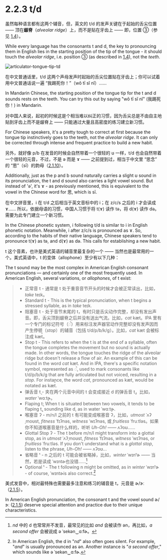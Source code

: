 # 2.2.3 <span class="pho">t/d</span>

虽然每种语言都有这两个辅音，但，英文的 <span class="pho">t/d</span> 的发声关键在于起始的舌尖位置 —— 顶在**龈脊**（*alveolar ridge*）上，而不是贴在牙齿上 —— 即，位置 ③（参见 [1.4](1.4-articulators)）。

While every language has the consonants <span class="pho">t</span> and <span class="pho">d</span>, the key to pronouncing them in English lies in the starting position of the tip of the tongue - it should touch the *alveolar ridge*, i.e. position ③ (as described in [1.4](1.4-articulators)), not the *teeth*.

![articulator-tongue-tip-td](/images/articulator-tongue-tip-td.svg)

在中文普通话里，<span class="pho">t/d</span> 这两个声母发声时起始的舌尖位置贴在牙齿上；你可以试着用中文普通话说一遍 “我踢死你！”（<span class="pho">wǒ tī sǐ nǐ</span>）<span class="speak-word-inline" data-audio-other="/audios/us/我踢死你-zh-cn-male.mp3"></span>……

In Mandarin Chinese, the starting position of the tongue tip for the <span class="pho">t</span> and <span class="pho">d</span> sounds rests on the teeth. You can try this out by saying "wǒ tī sǐ nǐ" (我踢死你！)<span class="speak-word-inline" data-audio-other="/audios/us/我踢死你-zh-cn-male.mp3"></span> in Mandarin.

对中国人来说，起初的时候这是个相当难以纠正的习惯，因为舌尖总是不由自主地贴到牙齿上而不是龈脊上 —— 只能通过大量且高密度的练习建立新习惯。

For Chinese speakers, it's a pretty tough to correct at first because the tongue tip instinctively goes to the teeth, not the *alveolar ridge*. It can only be corrected through intense and frequent practice to build a new habit.

另外，就好像 <span class="pho">p/b</span> 在发音的时候会自然带着一个很轻的 <span class="pho">ʊ</span> 一样，<span class="pho">t/d</span> 也会自然带着一个很轻的元音，不过，不是 <span class="pho">ə</span> 而是 <span class="pho">ɤ</span><span class="speak-word-inline" data-audio-other="/audios/us/Close-mid_back_unrounded_vowel.ogg.mp3"></span> —— 之前提到过，相当于中文里 “思念” 的 “思”（<span class="pho">sī</span>）的韵母（[2.1.10](2.1.10-ɤ)）。

Additionally, just as the <span class="pho">p</span> and <span class="pho">b</span> sound naturally carries a slight <span class="pho">ʊ</span> sound in its pronunciation, the <span class="pho">t</span> and <span class="pho">d</span> sound also carries a light vowel sound. But instead of 'ə', it's <span class="pho">ɤ</span><span class="speak-word-inline" data-audio-other="/audios/us/Close-mid_back_unrounded_vowel.ogg.mp3"></span> - as previously mentioned, this is equivalent to the vowel in the Chinese word for 思, which is <span class="pho">sī.</span>

在中文拼音里，<span class="pho">i</span> 在 <span class="pho">t/d</span> 之后相当于英文音标中的 <span class="pho">i</span>；在 <span class="pho">z/c/s</span> 之后的 <span class="pho">i</span> 才会读成 <span class="pho">ɤ</span>…… 所以，依据母语的习惯，中国人习惯于将 <span class="pho">t(ɤ)</span> 读作 <span class="pho">tə</span>，将 <span class="pho">d(ɤ)</span> 读作 <span class="pho">də</span>。需要为此专门建立一个新习惯。

In the Chinese phonetic system, <span class="pho">i</span> following <span class="pho">t/d</span> is similar to <span class="pho">i</span> in English phonetic notation. Meanwhile, <span class="pho">i</span> after <span class="pho">z/c/s</span> is pronounced as <span class="pho">ɤ</span>. So, according to the habits of their native language, Chinese speakers tend to pronounce <span class="pho">t(ɤ)</span> as <span class="pho">tə</span>, and <span class="pho">d(ɤ)</span> as <span class="pho">də</span>. This calls for establishing a new habit.

<span class="pho">t</span> 这个音素，也许是美式英语的辅音里最复杂的一个 —— 当然也是最常用的一个。美式英语中，<span class="pho">t</span> 的变体（allophone）至少有以下几种：

The <span class="pho">t</span> sound may be the most complex in American English consonant pronunciations — and certainly one of the most frequently used. In American English, several variations, or *allophones*, of <span class="pho">t</span> exist:

> * 正常音 <span class="pho">t</span> - 通常是 <span class="pho">t</span> 处于重音音节开头的时候才会被正常读出，比如，*take* <span class="pho alt">teɪk</span><span class="speak-word-inline" data-audio-us-male="/audios/us/take-us-male.mp3" data-audio-us-female="/audios/us/take-us-female.mp3"></span>。
> * Standard <span class="pho">t</span> - This is the typical pronunciation, when <span class="pho">t</span> begins a stressed syllable, as in *take* <span class="pho alt">teɪk</span><span class="speak-word-inline" data-audio-us-male="/audios/us/take-us-male.mp3" data-audio-us-female="/audios/us/take-us-female.mp3"></span>.
> * 阻塞音 <span class="pho">t</span> - 处于音节末尾的 <span class="pho">t</span>，有时只是舌尖动作完整，却没有发出声音。即，舌尖顶到龈脊之后并没有送出气流。比如，*cat* <span class="pho alt">kæt</span><span class="speak-word-inline" data-audio-us-male="/audios/us/cat-us-male.mp3" data-audio-us-female="/audios/us/cat-us-female.mp3"></span>。IPA 里有一个专门的标记符号（<span class="pho">◌̚</span>）用来标注发声器官动作完整却没有发声因而产生停顿（*stop*）的辅音（包括 <span class="pho">t/d/p/b/k/g</span>）。比如，*cat* <span class="pho alt">kæt</span> 会被标注成 <span class="pho alt">kæt̚</span>。
> * Stop <span class="pho">t</span> - This refers to when the <span class="pho">t</span> is at the end of a syllable, often the tongue completes the movement but no sound is actually made. In other words, the tongue touches the ridge of the alveolar ridge but doesn't release a flow of air. An example of this can be found in the word *cat* <span class="pho alt">kæt</span><span class="speak-word-inline" data-audio-us-male="/audios/us/cat-us-male.mp3" data-audio-us-female="/audios/us/cat-us-female.mp3"></span>. And in IPA, there's a specific notation symbol, represented as <span class="pho">◌̚</span>, used to mark consonants like <span class="pho">t/d/p/b/k/g</span> that are fully articulated but not voiced, resulting in a *stop*. For instance, the word *cat*, pronounced as <span class="pho alt">kæt</span>, would be notated as <span class="pho alt">kæt̚</span>.
> * 弹舌音 <span class="pho">t̬</span> - 夹在两个元音中间的 <span class="pho">t</span> 会变成接近 <span class="pho">d</span> 的弹舌音 <span class="pho">t̬</span>，比如，*water* <span class="pho alt">ˈwɑːt̬ɚ</span><span class="speak-word-inline" data-audio-us-male="/audios/us/water-us-male.mp3" data-audio-us-female="/audios/us/water-us-female.mp3"></span>。
> * Flaping <span class="pho">t̬</span>: When <span class="pho">t</span> is situated between two vowels, it tends to be flaping <span class="pho">t̬</span>, sounding like <span class="pho">d</span>, as in water <span class="pho alt">ˈwɑːt̬ɚ</span><span class="speak-word-inline" data-audio-us-male="/audios/us/water-us-male.mp3" data-audio-us-female="/audios/us/water-us-female.mp3"></span>.
> * 喉塞音 <span class="pho">ʔ</span> - <span class="pho">m/n/l</span> 之前的 <span class="pho">t</span> 有可能变成喉塞音 <span class="pho">ʔ</span>，比如，*utmost* <span class="pho alt">ˈʌʔˌmoʊst</span><span class="speak-word-inline" data-audio-us-male="/audios/us/utmost-us-male.mp3" data-audio-us-female="/audios/us/utmost-us-female.mp3"></span>, *fitness* <span class="pho alt">ˈfɪʔnəs</span><span class="speak-word-inline" data-audio-us-male="/audios/us/fitness-us-male.mp3" data-audio-us-female="/audios/us/fitness-us-female.mp3"></span>, *witness* <span class="pho alt">ˈwɪʔnəs</span><span class="speak-word-inline" data-audio-us-male="/audios/us/witness-us-male.mp3" data-audio-us-female="/audios/us/witness-us-female.mp3"></span>, 或 *fruitless* <span class="pho alt">ˈfruːtləs</span><span class="speak-word-inline" data-audio-us-male="/audios/us/fruitless-us-male.mp3" data-audio-us-female="/audios/us/fruitless-us-female.mp3"></span>。如果你不知道喉塞音是什么样的，听听 *Uh-Oh!* <span class="speak-word-inline" data-audio-us-female="/audios/us/Uh-Oh.mp3"></span>—— <span class="pho alt">ʌʔoʊ</span>……
> * Glottal Stop <span class="pho">ʔ</span> - The <span class="pho">t</span> before <span class="pho">m/n/l</span> might transform into a glottal stop, as in *utmost* <span class="pho alt">ˈʌʔˌmoʊst</span><span class="speak-word-inline" data-audio-us-male="/audios/us/utmost-us-male.mp3" data-audio-us-female="/audios/us/utmost-us-female.mp3"></span>, *fitness* <span class="pho alt">ˈfɪʔnəs</span><span class="speak-word-inline" data-audio-us-male="/audios/us/fitness-us-male.mp3" data-audio-us-female="/audios/us/fitness-us-female.mp3"></span>, *witness* <span class="pho alt">ˈwɪʔnəs</span><span class="speak-word-inline" data-audio-us-male="/audios/us/witness-us-male.mp3" data-audio-us-female="/audios/us/witness-us-female.mp3"></span>, or *fruitless* <span class="pho alt">ˈfruːtləs</span><span class="speak-word-inline" data-audio-us-male="/audios/us/fruitless-us-male.mp3" data-audio-us-female="/audios/us/fruitless-us-female.mp3"></span>. If you don't understand what is a *glottal stop*, listen to the phrase,  *Uh-Oh!* <span class="speak-word-inline" data-audio-us-female="/audios/us/Uh-Oh.mp3"></span>—— <span class="pho alt">ʌʔoʊ</span>...
> * 省略音 <span class="pho">ᵗ</span> - <span class="pho">n</span> 之后的 <span class="pho">t</span> 可能会被省略掉，比如，*winter* <span class="pho alt">ˈwɪnᵗɚ</span><span class="speak-word-inline" data-audio-us-male="/audios/us/winter-us-male.mp3" data-audio-us-female="/audios/us/winter-us-female.mp3"></span> —— 当然，若是读成 <span class="pho alt">ˈwɪntɚ</span><span class="speak-word-inline" data-audio-us-male="/audios/us/winter-t-us-male.mp3" data-audio-us-female="/audios/us/winter-t-us-female.mp3"></span>也没错……[^1]
> * Optional <span class="pho">ᵗ</span> - The <span class="pho">t</span> following <span class="pho">n</span> might be omitted, as in *winter* <span class="pho alt">ˈwɪnᵗɚ</span><span class="speak-word-inline" data-audio-us-male="/audios/us/winter-us-male.mp3" data-audio-us-female="/audios/us/winter-us-female.mp3"></span> - of course, <span class="pho alt">ˈwɪntɚ</span><span class="speak-word-inline" data-audio-us-male="/audios/us/winter-t-us-male.mp3" data-audio-us-female="/audios/us/winter-t-us-female.mp3"></span>is also correct.[^2]

美式发音中，相对最特殊也需要最多注意和练习的辅音是 <span class="pho">t</span>，元音是 <span class="pho">ɚ/ɝː</span>（[2.1.5](2.1.5-ə)）。

In American English pronunciation, the consonant <span class="pho">t</span> and the vowel sound <span class="pho">ɚ/ɝː</span> ([2.1.5](2.1.5-ə)) deserve special attention and practice due to their unique characteristics.

[^1]: *nd* 中的 <span class="pho">d</span> 也常常并不发音，最常见的比如 *and* 会被读作 <span class="pho alt">ən</span>，再比如，*a second offer* 会被说成 <span class="pho alt">ə ˈsekən‿ɑːfɚ</span>。

[^2]: In American English, the <span class="pho">d</span> in "*nd*" also often goes silent. For example, "*and*" is usually pronounced as <span class="pho alt">ən</span>. Another instance is "*a second offer*," which sounds like <span class="pho alt">ə ˈsekən‿ɑːfɚ</span>.